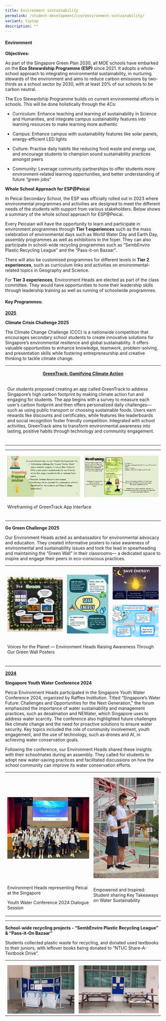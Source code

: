 ```yaml
---
title: Environment sustainability
permalink: /student-development/cce/environment-sustainability/
variant: tiptap
description: ""
---
```

<h4><strong>Environment</strong></h4>
<p><strong>Objectives:</strong>
</p>
<p>As part of the Singapore Green Plan 2030, all MOE schools have embarked
on the <strong>Eco Stewardship Programme (ESP)</strong> since 2021. It adopts
a whole-school approach to integrating environmental sustainability, in
nurturing stewards of the environment and aims to reduce carbon emissions
by two-thirds as a school sector by 2030, with at least 20% of our schools
to be carbon neutral.</p>
<p>The Eco Stewardship Programme builds on current environmental efforts
in schools. This will be done holistically through the 4Cs:</p>
<ul data-tight="true" class="tight">
<li>
<p>Curriculum: Enhance teaching and learning of sustainability in Science
and Humanities, and integrate campus sustainability features into learning
resources to make learning more authentic</p>
</li>
<li>
<p>Campus: Enhance campus with sustainability features like solar panels,
energy-efficient LED lights</p>
</li>
<li>
<p>Culture: Practise daily habits like reducing food waste and energy use,
and encourage students to champion sound sustainability practices amongst
peers</p>
</li>
<li>
<p>Community: Leverage community partnerships to offer students more environment-related
learning opportunities, and better understanding of future “green jobs"</p>
</li>
</ul>
<p><strong>Whole School Approach for ESP@Peicai</strong>
</p>
<p>In Peicai Secondary School, the ESP was officially rolled out in 2023
where environmental programmes and activities are designed to meet the
different needs of the students with support from various stakeholders.
Below shows a summary of the whole school approach for ESP@Peicai.</p>
<p>Every Peicaian will have the opportunity to learn and participate in environment
programmes through <strong>Tier 1 experiences</strong> such as the mass celebration
of environmental days such as World Water Day and Earth Day, assembly programmes
as well as exhibitions in the foyer. They can also participate in school-wide
recycling programmes such as “SembEnviro Plastic Recycling League” and
the “Pass-it-on Bazaar”.</p>
<p>There will also be customised programmes for different levels in <strong>Tier 2 experiences</strong>,
such as curriculum links and activities on environmental-related topics
in Geography and Science.</p>
<p>For <strong>Tier 3 experiences</strong>, Environment Heads are elected
as part of the class committee. They would have opportunities to hone their
leadership skills through leadership training as well as running of schoolwide
programmes.</p>
<h4><strong>Key Programmes:</strong></h4>
<p><strong><u>2025</u></strong>
</p>
<p><strong>Climate Crisis Challenge 2025</strong>
</p>
<p>The Climate Change Challenge (CCC) is a nationwide competition that encourages
secondary school students to create innovative solutions for Singapore’s
environmental resilience and global sustainability. It offers valuable
opportunities to enhance knowledge, teamwork, problem-solving, and presentation
skills while fostering entrepreneurship and creative thinking to tackle
climate change.</p>
<table style="minWidth: 25px">
<colgroup>
<col>
</colgroup>
<tbody>
<tr>
<th rowspan="1" colspan="1">
<p><strong><u>GreenTrack: Gamifying Climate Action</u></strong>
</p>
</th>
</tr>
<tr>
<td rowspan="1" colspan="1">
<p>Our students proposed creating an app called GreenTrack to address Singapore’s
high carbon footprint by making climate action fun and engaging for students.
The app begins with a survey to measure each user’s carbon footprint and
then offers personalized daily challenges—such as using public transport
or choosing sustainable foods. Users earn rewards like discounts and certificates,
while features like leaderboards and social recognition foster friendly
competition. Integrated with school activities, GreenTrack aims to transform
environmental awareness into lasting, positive habits through technology
and community engagement.</p>
</td>
</tr>
<tr>
<td rowspan="1" colspan="1">
<p></p>
</td>
</tr>
</tbody>
</table>
<table style="minWidth: 50px">
<colgroup>
<col>
<col>
</colgroup>
<tbody>
<tr>
<th rowspan="1" colspan="1">
<p></p>
<div class="isomer-image-wrapper">
<img style="width: 100%" height="auto" width="100%" alt="" src="/images/Student Development/cce_envir_oct25_1.jpg">
</div>
</th>
<th rowspan="1" colspan="1">
<p></p>
<div class="isomer-image-wrapper">
<img style="width: 100%" height="auto" width="100%" alt="" src="/images/Student Development/cce_envir_oct25_2.jpg">
</div>
</th>
</tr>
<tr>
<td rowspan="1" colspan="2">
<p>Wireframing of GreenTrack App Interface</p>
</td>
</tr>
<tr>
<td rowspan="1" colspan="1">
<p></p>
</td>
<td rowspan="1" colspan="1">
<p></p>
</td>
</tr>
</tbody>
</table>
<p><strong>Go Green Challenge 2025</strong>
</p>
<p>Our Environment Heads acted as ambassadors for environmental advocacy
and education. They created informative posters to raise awareness of environmental
and sustainability issues and took the lead in spearheading and maintaining
the “Green Wall” in their classrooms— a dedicated space to inspire and
engage their peers in eco-conscious practices.</p>
<table style="minWidth: 75px">
<colgroup>
<col>
<col>
<col>
</colgroup>
<tbody>
<tr>
<th rowspan="1" colspan="1">
<p></p>
<div class="isomer-image-wrapper">
<img style="width: 100%" height="auto" width="100%" alt="" src="/images/Student Development/cce_envir_oct25_3.jpg">
</div>
</th>
<th rowspan="1" colspan="1">
<p></p>
<div class="isomer-image-wrapper">
<img style="width: 100%" height="auto" width="100%" alt="" src="/images/Student Development/cce_envir_oct25_4.jpg">
</div>
</th>
<th rowspan="1" colspan="1">
<div class="isomer-image-wrapper">
<img style="width: 100%" height="auto" width="100%" alt="" src="/images/Student Development/cce_envir_oct25_5.jpg">
</div>
<p></p>
<p></p>
<div class="isomer-image-wrapper">
<img style="width: 100%" height="auto" width="100%" alt="" src="/images/Student Development/cce_envir_oct25_6.jpg">
</div>
</th>
</tr>
<tr>
<td rowspan="1" colspan="3">
<p>Voices for the Planet — Environment Heads Raising Awareness Through Our
Green Wall Posters</p>
</td>
</tr>
<tr>
<td rowspan="1" colspan="1">
<p></p>
</td>
<td rowspan="1" colspan="1">
<p></p>
</td>
<td rowspan="1" colspan="1">
<p></p>
</td>
</tr>
</tbody>
</table>
<p><strong><u>2024</u></strong>
</p>
<p><strong>Singapore Youth Water Conference 2024</strong>
</p>
<p>Peicai Environment Heads participated in the Singapore Youth Water Conference
2024, organized by Raffles Institution. Titled “Singapore’s Water Future:
Challenges and Opportunities for the Next Generation,” the forum emphasized
the importance of water sustainability and management practices, such as
desalination and NEWater, which Singapore uses to address water scarcity.
The conference also highlighted future challenges like climate change and
the need for proactive solutions to ensure water security. Key topics included
the role of community involvement, youth engagement, and the use of technology,
such as drones and AI, in achieving water conservation goals.</p>
<p>Following the conference, our Environment Heads shared these insights
with their schoolmates during an assembly. They called for students to
adopt new water-saving practices and facilitated discussions on how the
school community can improve its water conservation efforts.</p>
<table style="minWidth: 50px">
<colgroup>
<col>
<col>
</colgroup>
<tbody>
<tr>
<th rowspan="1" colspan="1">
<p></p>
<div class="isomer-image-wrapper">
<img style="width: 100%" height="auto" width="100%" alt="" src="/images/Student Development/env_2024_4.jpg">
</div>
</th>
<th rowspan="1" colspan="1">
<p></p>
<div class="isomer-image-wrapper">
<img style="width: 100%" height="auto" width="100%" alt="" src="/images/Student Development/env_2024_5.jpg">
</div>
</th>
</tr>
<tr>
<td rowspan="1" colspan="1">
<p>Environment Heads representing Peicai at the Singapore</p>
<p>Youth Water Conference 2024 Dialogue Session</p>
</td>
<td rowspan="1" colspan="1">
<p>Empowered and Inspired: Student sharing Key Takeaways on Water Sustainability
&nbsp;&nbsp;&nbsp;&nbsp;&nbsp;&nbsp;&nbsp;&nbsp;&nbsp;&nbsp;&nbsp;&nbsp;&nbsp;&nbsp;&nbsp;&nbsp;&nbsp;</p>
</td>
</tr>
</tbody>
</table>
<hr>
<p><strong>School-wide recycling projects - “SembEnviro Plastic Recycling League” &amp; “Pass-it-On Bazaar”</strong>
</p>
<p>Students collected plastic waste for recycling, and donated used textbooks
to their juniors, with leftover books being donated to “NTUC Share-A-Textbook
Drive”.</p>
<table style="minWidth: 50px">
<colgroup>
<col>
<col>
</colgroup>
<tbody>
<tr>
<td rowspan="1" colspan="1">
<p></p>
<div class="isomer-image-wrapper">
<img style="width: 100%" height="auto" width="100%" alt="" src="/images/Student Development/env_2024_8.jpg">
</div>
</td>
<td rowspan="1" colspan="1">
<p></p>
<div class="isomer-image-wrapper">
<img style="width: 100%" height="auto" width="100%" alt="" src="/images/Student Development/env_2024_9.jpg">
</div>
</td>
</tr>
</tbody>
</table>
<p></p>